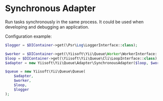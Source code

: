 Synchronous Adapter
==================

Run tasks synchronously in the same process. It could be used when developing and debugging an application.

Configuration example:

```php
$logger = $DIContainer->get(\Psr\Log\LoggerInterface::class);

$worker = $DIContainer->get(\Yiisoft\Yii\Queue\Worker\WorkerInterface::class);
$loop = $DIContainer->get(\Yiisoft\Yii\Queue\Cli\LoopInterface::class);
$adapter = new Yiisoft\Yii\Queue\Adapter\SynchronousAdapter($loop, $worker);

$queue = new Yiisoft\Yii\Queue\Queue(
    $adapter,
    $worker,
    $loop,
    $logger
);
```
